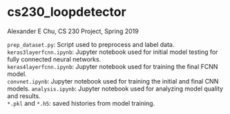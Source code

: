 # cs230_loopdetector
Alexander E Chu, CS 230 Project, Spring 2019  

`prep_dataset.py`: Script used to preprocess and label data.  
`keras3layerfcnn.ipynb`: Jupyter notebook used for initial model testing for fully connected neural networks.  
`keras4layerfcnn.ipynb`: Jupyter notebook used for training the final FCNN model.  
`convnet.ipynb`: Jupyter notebook used for training the initial and final CNN models.
`analysis.ipynb`: Jupyter notebook used for analyzing model quality and results.  
`*.pkl` and `*.h5`: saved histories from model training.  
